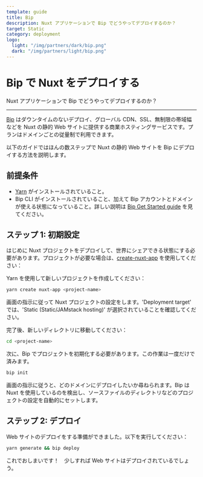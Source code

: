 ```yaml
---
template: guide
title: Bip
description: Nuxt アプリケーションで Bip でどうやってデプロイするのか？
target: Static
category: deployment
logo:
  light: "/img/partners/dark/bip.png"
  dark: "/img/partners/light/bip.png"
---
```

# Bip で Nuxt をデプロイする

Nuxt アプリケーションで Bip でどうやってデプロイするのか？

---

[Bip](https://bip.sh) はダウンタイムのないデプロイ、グローバル CDN、SSL、無制限の帯域幅などを Nuxt の静的 Web サイトに提供する商業ホスティングサービスです。プランはドメインごとの従量制で利用できます。

以下のガイドではほんの数ステップで Nuxt の静的 Web サイトを Bip にデプロイする方法を説明します。

## 前提条件

- [Yarn](https://yarnpkg.com/getting-started/install) がインストールされていること。
- Bip CLI がインストールされていること、加えて Bip アカウントとドメインが使える状態になっていること。詳しい説明は [Bip Get Started guide](https://bip.sh/getstarted) を見てください。

## ステップ 1: 初期設定

はじめに Nuxt プロジェクトをデプロイして、世界にシェアできる状態にする必要があります。プロジェクトが必要な場合は、[create-nuxt-app](https://github.com/nuxt/create-nuxt-app) を使用してください：

Yarn を使用して新しいプロジェクトを作成してください：

```bash
yarn create nuxt-app <project-name>
```

画面の指示に従って Nuxt プロジェクトの設定をします。'Deployment target' では、'Static (Static/JAMstack hosting)' が選択されていることを確認してください。

完了後、新しいディレクトリに移動してください：

```bash
cd <project-name>
```

次に、Bip でプロジェクトを初期化する必要があります。この作業は一度だけで済みます。

```bash
bip init
```

画面の指示に従うと、どのドメインにデプロイしたいか尋ねられます。Bip は Nuxt を使用しているのを検出し、ソースファイルのディレクトリなどのプロジェクトの設定を自動的にセットします。

## ステップ 2: デプロイ

Web サイトのデプロイをする準備ができました。以下を実行してください：

```bash
yarn generate && bip deploy
```

これでおしまいです！　少しすれば Web サイトはデプロイされているでしょう。
